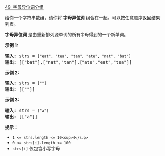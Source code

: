 [49. 字母异位词分组](https://leetcode.cn/problems/group-anagrams/)

给你一个字符串数组，请你将 **字母异位词** 组合在一起。可以按任意顺序返回结果列表。

**字母异位词** 是由重新排列源单词的所有字母得到的一个新单词。

**示例 1:**

<pre><strong>输入:</strong> strs = <code>["eat", "tea", "tan", "ate", "nat", "bat"]</code>
<strong>输出: </strong>[["bat"],["nat","tan"],["ate","eat","tea"]]</pre>

**示例 2:**

<pre><strong>输入:</strong> strs = <code>[""]</code>
<strong>输出: </strong>[[""]]
</pre>

**示例 3:**

<pre><strong>输入:</strong> strs = <code>["a"]</code>
<strong>输出: </strong>[["a"]]</pre>

**提示：**

* `1 <= strs.length <= 10<sup>4</sup>`
* `0 <= strs[i].length <= 100`
* `strs[i]` 仅包含小写字母

